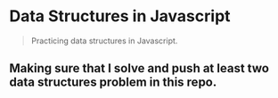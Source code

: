 # Data Structures in Javascript
> Practicing data structures in Javascript.

## Making sure that I solve and push at least two data structures problem in this repo.
